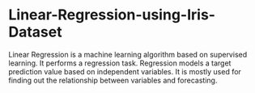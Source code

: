 # Linear-Regression-using-Iris-Dataset
Linear Regression is a machine learning algorithm based on supervised learning. It performs a regression task. Regression models a target prediction value based on independent variables. It is mostly used for finding out the relationship between variables and forecasting.
